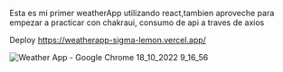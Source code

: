 Esta es mi primer weatherApp utilizando react,tambien aproveche para empezar a practicar con chakraui, consumo de
api a traves de axios 


Deploy https://weatherapp-sigma-lemon.vercel.app/



![Weather App - Google Chrome 18_10_2022 9_16_56](https://user-images.githubusercontent.com/83377576/196427145-0b6bc248-8f4d-4f99-93e8-b175dbd3d30c.png)
